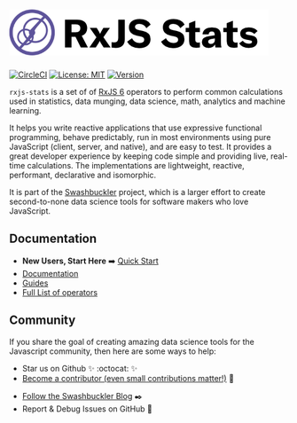 # <img src="https://github.com/buccaneerai/rxjs-stats/blob/master/docs/rxjs-stats.png" />
[![CircleCI](https://circleci.com/gh/buccaneerai/rxjs-stats/tree/master.svg?style=shield)](https://circleci.com/gh/buccaneerai/rxjs-stats/tree/master)
[![License: MIT](https://img.shields.io/badge/License-MIT-green.svg)](https://opensource.org/licenses/MIT)
<a href="https://www.npmjs.com/package/@buccaneer/rxjs-stats">
  <img src="https://img.shields.io/npm/v/@buccaneer/rxjs-stats.svg" alt="Version">
</a>

`rxjs-stats` is a set of of [RxJS 6](http://rxjs-dev.firebaseapp.com/) operators to perform common calculations used in statistics, data munging, data science, math, analytics and machine learning. 

It helps you write reactive applications that use expressive functional programming, behave predictably, run in most environments using pure JavaScript (client, server, and native), and are easy to test. It provides a great developer experience by keeping code simple and providing live, real-time calculations.  The implementations are lightweight, reactive, performant, declarative and isomorphic.

It is part of the [Swashbuckler](https://swashbuckler.ai) project, which is a larger effort to create second-to-none data science tools for software makers who love JavaScript.

## Documentation
- **New Users, Start Here** :arrow_right: [Quick Start](https://app.gitbook.com/@brianbuccaneer/s/quick-start)
- [Documentation](https://app.gitbook.com/@brianbuccaneer/s/rxjs-stats)
- [Guides](https://app.gitbook.com/@brianbuccaneer/s/rxjs-stats/guides)
- [Full List of operators](https://app.gitbook.com/@brianbuccaneer/s/rxjs-stats/operators)

## Community
If you share the goal of creating amazing data science tools for the Javascript community, then here are some ways to help:
- Star us on Github ✨ :octocat: ✨
- [Become a contributor (even small contributions matter!)](https://github.com/buccaneerai/rxjs-stats/blob/master/CONTRIBUTING.md) 👑
<!--- - [Add your organization's logo to the list of users]() --->
- [Follow the Swashbuckler Blog](https://medium.com/buccaneer) ✒️
- Report & Debug Issues on GitHub 🌊
<!--- - [Join Community Discussions]() 🐬 --->
<!--- - [Become a sponser (or encourage your employer to)]()  ⚓️--->
<!--- - [Give Feedback]()

## Used by

## License
MIT

